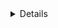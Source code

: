 <details>

[https://salitha94.blogspot.com/2018/08/import-excel-file-to-mysql-database-using-laravel.html]

# composer require maatwebsite/excel

# php artisan make:export UsersExport --model=User

# php artisan make:import UsersImport --model=User

</details>
